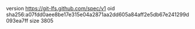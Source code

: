version https://git-lfs.github.com/spec/v1
oid sha256:a07fdd0aee8be17e315e04a2871aa2dd605a84aff2e5db67e241299d093ea7ff
size 3805
